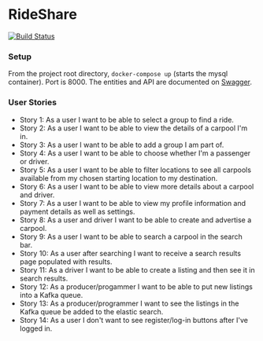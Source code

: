 # RideShare

[![Build Status](https://travis-ci.org/bryanchen18/marketplace.png?branch=master)](https://travis-ci.org/bryanchen18/marketplace)

### Setup
From the project root directory, `docker-compose up` (starts the mysql container). Port is 8000.
The entities and API are documented on [Swagger](https://app.swaggerhub.com/apis/bryanchen18/rideshare-api/1.0.0).

### User Stories
- Story 1: As a user I want to be able to select a group to find a ride.
- Story 2: As a user I want to be able to view the details of a carpool I'm in.
- Story 3: As a user I want to be able to add a group I am part of. 
- Story 4: As a user I want to be able to choose whether I'm a passenger or driver. 
- Story 5: As a user I want to be able to filter locations to see all carpools available from my chosen starting location to my destination.
- Story 6: As a user I want to be able to view more details about a carpool and driver. 
- Story 7: As a user I want to be able to view my profile information and payment details as well as settings. 
- Story 8: As a user and driver I want to be able to create and advertise a carpool.
- Story 9: As a user I want to be able to search a carpool in the search bar.
- Story 10: As a user after searching I want to receive a search results page populated with results.
- Story 11: As a driver I want to be able to create a listing and then see it in search results.
- Story 12: As a producer/progammer I want to be able to put new listings into a Kafka queue.
- Story 13: As a producer/programmer I want to see the listings in the Kafka queue be added to the elastic search.
- Story 14: As a user I don't want to see register/log-in buttons after I've logged in.